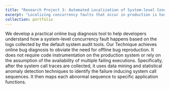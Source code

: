 ```yaml
---
title: "Research Project 3: Automated Localization of System-level Concurrency Bugs."
excerpt: "Localizing concurrency faults that occur in production is hard because, (1) detailed field data, such as user input, file content and interleaving schedule, may not be available to developers to reproduce the failure; (2) it is often impractical to assume the availability of multiple failing executions to localize the faults using existing techniques; (3) it is challenging to search for buggy locations in an application given limited runtime data; and, (4) concurrency failures at the system level often involve multiple processes or event handlers (e.g., software signals), which cannot be handled by existing tools for diagnosing intra-process (thread-level) failures "
collection: portfolio
---
```


We develop a practical online bug diagnosis tool to help developers understand how a system-level concurrency fault happens based on the logs collected by the default system audit tools. Our Technique achieves online bug diagnosis to obviate the need for offline bug reproduction. It does not require code instrumentation on the production system or rely on the assumption of the availability of multiple failing executions. Specifically, after the system call traces are collected, it uses data mining and statistical anomaly detection techniques to identify the failure inducing system call sequences. It then maps each abnormal sequence to specific application functions.
